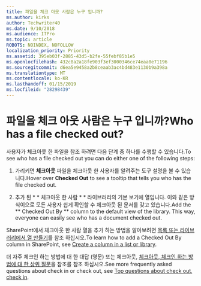 ```yaml
---
title: 파일을 체크 아웃 사람은 누구 입니까?
ms.author: kirks
author: Techwriter40
ms.date: 9/10/2018
ms.audience: ITPro
ms.topic: article
ROBOTS: NOINDEX, NOFOLLOW
localization_priority: Priority
ms.assetid: 395eb03f-2885-43d5-b2fe-55febf85b1e5
ms.openlocfilehash: 432c8a2a18fe903f3ef3000346ce74eaa0e71196
ms.sourcegitcommit: d6ea5e9458a2b8ceaab3ac4bd483e1130b9a398a
ms.translationtype: MT
ms.contentlocale: ko-KR
ms.lasthandoff: 01/15/2019
ms.locfileid: "28298439"
---
```

# <a name="who-has-a-file-checked-out"></a><span data-ttu-id="8f9d9-102">파일을 체크 아웃 사람은 누구 입니까?</span><span class="sxs-lookup"><span data-stu-id="8f9d9-102">Who has a file checked out?</span></span>

<span data-ttu-id="8f9d9-103">사용자가 체크아웃 한 파일을 참조 하려면 다음 단계 중 하나를 수행할 수 있습니다.</span><span class="sxs-lookup"><span data-stu-id="8f9d9-103">To see who has a file checked out you can do either one of the following steps:</span></span>
  
1. <span data-ttu-id="8f9d9-104">가리키면 **체크아웃** 파일을 체크아웃 한 사용자를 알려주는 도구 설명을 볼 수 있습니다.</span><span class="sxs-lookup"><span data-stu-id="8f9d9-104">Hover over **Checked Out** to see a tooltip that tells you who has the file checked out.</span></span> 
    
2. <span data-ttu-id="8f9d9-p101">추가 된 \* \* 체크아웃 한 사람 \* \* 라이브러리의 기본 보기에 열입니다. 이와 같은 방식이으로 모든 사용자 쉽게 확인할 수 체크아웃 된 문서를 갖고 있습니다.</span><span class="sxs-lookup"><span data-stu-id="8f9d9-p101">Add the \*\* Checked Out By \*\* column to the default view of the library. This way, everyone can easily see who has a document checked out.</span></span> 
    
<span data-ttu-id="8f9d9-107">SharePoint에서 체크아웃 한 사람 열을 추가 하는 방법을 알아보려면 [목록 또는 라이브러리에서 열 만들기](https://go.microsoft.com/fwlink/?linkid=2019591)를 참조 하십시오.</span><span class="sxs-lookup"><span data-stu-id="8f9d9-107">To learn how to add a Checked Out By column in SharePoint, see [Create a column in a list or library](https://go.microsoft.com/fwlink/?linkid=2019591).</span></span> 
  
<span data-ttu-id="8f9d9-108">더 자주 체크인 하는 방법에 대 한 대답 (영문) 또는 체크아웃, [체크아웃, 체크인 하는 방법에 대 한 상위 질문](https://go.microsoft.com/fwlink/?linkid=2018786)을 참조를 참조 하십시오.</span><span class="sxs-lookup"><span data-stu-id="8f9d9-108">See more frequently asked questions about check in or check out, see [Top questions about check out, check in](https://go.microsoft.com/fwlink/?linkid=2018786).</span></span>
  

